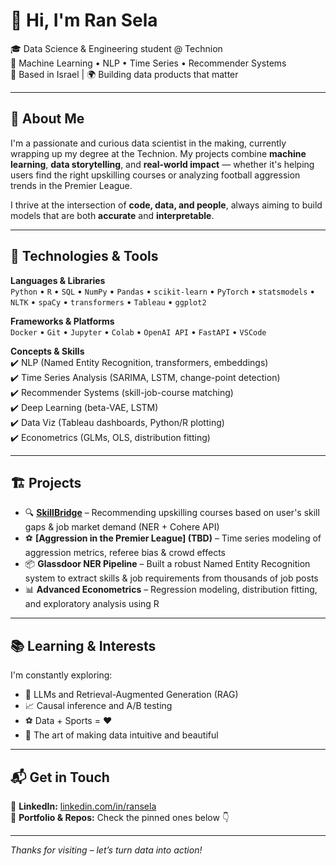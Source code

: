# 👋 Hi, I'm Ran Sela

🎓 Data Science & Engineering student @ Technion  
🚀 Machine Learning • NLP • Time Series • Recommender Systems  
📍 Based in Israel | 🌍 Building data products that matter

---

## 🧠 About Me

I'm a passionate and curious data scientist in the making, currently wrapping up my degree at the Technion. My projects combine **machine learning**, **data storytelling**, and **real-world impact** — whether it's helping users find the right upskilling courses or analyzing football aggression trends in the Premier League.

I thrive at the intersection of **code, data, and people**, always aiming to build models that are both **accurate** and **interpretable**.

---

## 🔧 Technologies & Tools

**Languages & Libraries**  
`Python` • `R` • `SQL` • `NumPy` • `Pandas` • `scikit-learn` • `PyTorch` • `statsmodels` • `NLTK` • `spaCy` • `transformers` • `Tableau` • `ggplot2`

**Frameworks & Platforms**  
`Docker` • `Git` • `Jupyter` • `Colab` • `OpenAI API` • `FastAPI` • `VSCode`

**Concepts & Skills**  
✔️ NLP (Named Entity Recognition, transformers, embeddings)  
✔️ Time Series Analysis (SARIMA, LSTM, change-point detection)  
✔️ Recommender Systems (skill-job-course matching)  
✔️ Deep Learning (beta-VAE, LSTM)  
✔️ Data Viz (Tableau dashboards, Python/R plotting)  
✔️ Econometrics (GLMs, OLS, distribution fitting)

---

## 🏗️ Projects

- 🔍 **[SkillBridge](https://github.com/RanSela-033/Skill-Bridge_AI_tool)** – Recommending upskilling courses based on user's skill gaps & job market demand (NER + Cohere API)
- ⚽ **[Aggression in the Premier League] (TBD)** – Time series modeling of aggression metrics, referee bias & crowd effects
- 📦 **Glassdoor NER Pipeline** – Built a robust Named Entity Recognition system to extract skills & job requirements from thousands of job posts
- 📊 **Advanced Econometrics** – Regression modeling, distribution fitting, and exploratory analysis using R

---

## 📚 Learning & Interests

I'm constantly exploring:
- 🤖 LLMs and Retrieval-Augmented Generation (RAG)
- 📈 Causal inference and A/B testing
- ⚽ Data + Sports = ❤️
- 🎨 The art of making data intuitive and beautiful

---

## 📬 Get in Touch

💼 **LinkedIn:** [linkedin.com/in/ransela](https://www.linkedin.com/in/ran-sela033/)  
🧠 **Portfolio & Repos:** Check the pinned ones below 👇

---

_Thanks for visiting – let’s turn data into action!_
